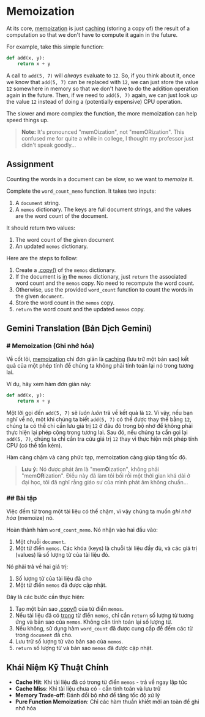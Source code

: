 # Memoization

At its core, [memoization](https://en.wikipedia.org/wiki/Memoization) is just [caching](https://en.wikipedia.org/wiki/Cache_(computing)) (storing a copy of) the result of a computation so that we don't have to compute it again in the future.

For example, take this simple function:

```python
def add(x, y):
    return x + y
```

A call to `add(5, 7)` will *always* evaluate to `12`. So, if you think about it, once we know that `add(5, 7)` can be replaced with `12`, we can just store the value `12` somewhere in memory so that we don't have to do the addition operation again in the future. Then, if we need to `add(5, 7)` again, we can just look up the value `12` instead of doing a (potentially expensive) CPU operation.

The slower and more complex the function, the more memoization can help speed things up.

> **Note:** It's pronounced "memOization", not "memORization". This confused me for quite a while in college, I thought my professor just didn't speak goodly...

## Assignment

Counting the words in a document can be slow, so we want to *memoize* it.

Complete the `word_count_memo` function. It takes two inputs:

1. A `document` string.
2. A `memos` dictionary. The keys are full document strings, and the values are the word count of the document.

It should return two values:

1. The word count of the given document
2. An updated `memos` dictionary.

Here are the steps to follow:

1. Create a [.copy()](https://docs.python.org/3/library/copy.html#module-copy) of the `memos` dictionary.
2. If the document is [in](https://docs.python.org/3/library/stdtypes.html#dict) the `memos` dictionary, just `return` the associated word count and the `memos` copy. No need to recompute the word count.
3. Otherwise, use the provided `word_count` function to count the words in the given `document`.
4. Store the word count in the `memos` copy.
5. `return` the word count and the updated `memos` copy.

## Gemini Translation (Bản Dịch Gemini)

### **# Memoization (Ghi nhớ hóa)**

Về cốt lõi, [memoization](https://en.wikipedia.org/wiki/Memoization) chỉ đơn giản là [caching](https://en.wikipedia.org/wiki/Cache_\(computing\)) (lưu trữ một bản sao) kết quả của một phép tính để chúng ta không phải tính toán lại nó trong tương lai.

Ví dụ, hãy xem hàm đơn giản này:

```python
def add(x, y):
    return x + y
```

Một lời gọi đến `add(5, 7)` sẽ *luôn luôn* trả về kết quả là `12`. Vì vậy, nếu bạn nghĩ về nó, một khi chúng ta biết `add(5, 7)` có thể được thay thế bằng `12`, chúng ta có thể chỉ cần lưu giá trị `12` ở đâu đó trong bộ nhớ để không phải thực hiện lại phép cộng trong tương lai. Sau đó, nếu chúng ta cần gọi lại `add(5, 7)`, chúng ta chỉ cần tra cứu giá trị `12` thay vì thực hiện một phép tính CPU (có thể tốn kém).

Hàm càng chậm và càng phức tạp, memoization càng giúp tăng tốc độ.

> **Lưu ý:** Nó được phát âm là "mem**O**ization", không phải "mem**OR**ization". Điều này đã làm tôi bối rối một thời gian khá dài ở đại học, tôi đã nghĩ rằng giáo sư của mình phát âm không chuẩn...

### **## Bài tập**

Việc đếm từ trong một tài liệu có thể chậm, vì vậy chúng ta muốn *ghi nhớ hóa* (memoize) nó.

Hoàn thành hàm `word_count_memo`. Nó nhận vào hai đầu vào:

1. Một chuỗi `document`.
2. Một từ điển `memos`. Các khóa (keys) là chuỗi tài liệu đầy đủ, và các giá trị (values) là số lượng từ của tài liệu đó.

Nó phải trả về hai giá trị:

1. Số lượng từ của tài liệu đã cho
2. Một từ điển `memos` đã được cập nhật.

Đây là các bước cần thực hiện:

1. Tạo một bản sao [.copy()](https://docs.python.org/3/library/copy.html#module-copy) của từ điển `memos`.
2. Nếu tài liệu đã có [trong](https://docs.python.org/3/library/stdtypes.html#dict) từ điển `memos`, chỉ cần `return` số lượng từ tương ứng và bản sao của `memos`. Không cần tính toán lại số lượng từ.
3. Nếu không, sử dụng hàm `word_count` đã được cung cấp để đếm các từ trong `document` đã cho.
4. Lưu trữ số lượng từ vào bản sao của `memos`.
5. `return` số lượng từ và bản sao `memos` đã được cập nhật.

## Khái Niệm Kỹ Thuật Chính

- **Cache Hit**: Khi tài liệu đã có trong từ điển `memos` - trả về ngay lập tức
- **Cache Miss**: Khi tài liệu chưa có - cần tính toán và lưu trữ
- **Memory Trade-off**: Đánh đổi bộ nhớ để tăng tốc độ xử lý
- **Pure Function Memoization**: Chỉ các hàm thuần khiết mới an toàn để ghi nhớ hóa